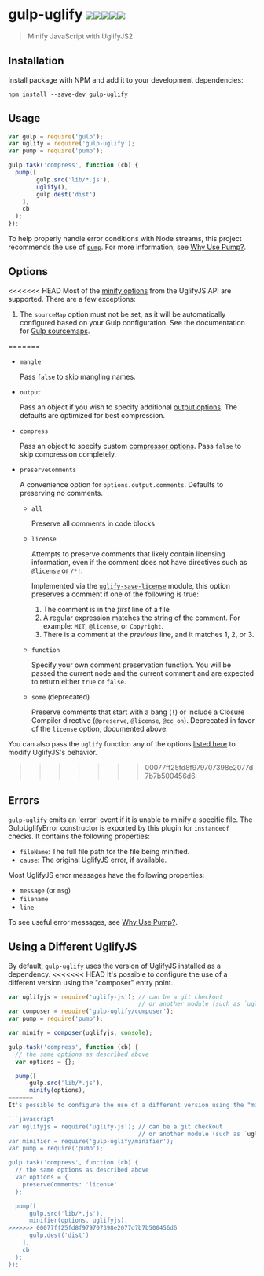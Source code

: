 # gulp-uglify [![][travis-shield-img]][travis-shield][![][appveyor-shield-img]][appveyor-shield][![][npm-dl-shield-img]][npm-shield][![][npm-v-shield-img]][npm-shield][![][coveralls-shield-img]][coveralls-shield]

> Minify JavaScript with UglifyJS2.

## Installation

Install package with NPM and add it to your development dependencies:

`npm install --save-dev gulp-uglify`

## Usage

```javascript
var gulp = require('gulp');
var uglify = require('gulp-uglify');
var pump = require('pump');

gulp.task('compress', function (cb) {
  pump([
        gulp.src('lib/*.js'),
        uglify(),
        gulp.dest('dist')
    ],
    cb
  );
});
```

To help properly handle error conditions with Node streams, this project
recommends the use of [`pump`](https://github.com/mafintosh/pump). For more
information, see [Why Use Pump?](docs/why-use-pump/README.md#why-use-pump).

## Options

<<<<<<< HEAD
Most of the [minify options](https://github.com/mishoo/UglifyJS2#minify-options) from
the UglifyJS API are supported. There are a few exceptions:

1. The `sourceMap` option must not be set, as it will be automatically configured
   based on your Gulp configuration. See the documentation for [Gulp sourcemaps][gulp-sm].

[gulp-sm]: https://github.com/gulp-sourcemaps/gulp-sourcemaps#usage
=======
- `mangle`

	Pass `false` to skip mangling names.

- `output`

	Pass an object if you wish to specify additional [output
	options](http://lisperator.net/uglifyjs/codegen). The defaults are
	optimized for best compression.

- `compress`

	Pass an object to specify custom [compressor
	options](http://lisperator.net/uglifyjs/compress). Pass `false` to skip
	compression completely.

- `preserveComments`

	A convenience option for `options.output.comments`. Defaults to preserving no
	comments.

	- `all`

		Preserve all comments in code blocks

	- `license`

		Attempts to preserve comments that likely contain licensing information,
		even if the comment does not have directives such as `@license` or `/*!`.

		Implemented via the [`uglify-save-license`](https://github.com/shinnn/uglify-save-license)
		module, this option preserves a comment if one of the following is true:

		1. The comment is in the *first* line of a file
		2. A regular expression matches the string of the comment.
				For example: `MIT`, `@license`, or `Copyright`.
		3. There is a comment at the *previous* line, and it matches 1, 2, or 3.

	- `function`

		Specify your own comment preservation function. You will be passed the
		current node and the current comment and are expected to return either
		`true` or `false`.

	- `some` (deprecated)

		Preserve comments that start with a bang (`!`) or include a Closure Compiler
		directive (`@preserve`, `@license`, `@cc_on`).
		Deprecated in favor of the `license` option, documented above.

You can also pass the `uglify` function any of the options [listed
here](https://github.com/mishoo/UglifyJS2#the-simple-way) to modify
UglifyJS's behavior.
>>>>>>> 00077ff25fd8f979707398e2077d7b7b500456d6

## Errors

`gulp-uglify` emits an 'error' event if it is unable to minify a specific file.
The GulpUglifyError constructor is exported by this plugin for `instanceof` checks.
It contains the following properties:

- `fileName`: The full file path for the file being minified.
- `cause`: The original UglifyJS error, if available.

Most UglifyJS error messages have the following properties:

- `message` (or `msg`)
- `filename`
- `line`

To see useful error messages, see [Why Use Pump?](docs/why-use-pump/README.md#why-use-pump).

## Using a Different UglifyJS

By default, `gulp-uglify` uses the version of UglifyJS installed as a dependency.
<<<<<<< HEAD
It's possible to configure the use of a different version using the "composer" entry point.

```javascript
var uglifyjs = require('uglify-js'); // can be a git checkout
                                     // or another module (such as `uglify-es` for ES6 support)
var composer = require('gulp-uglify/composer');
var pump = require('pump');

var minify = composer(uglifyjs, console);

gulp.task('compress', function (cb) {
  // the same options as described above
  var options = {};

  pump([
      gulp.src('lib/*.js'),
      minify(options),
=======
It's possible to configure the use of a different version using the "minifier" entry point.

```javascript
var uglifyjs = require('uglify-js'); // can be a git checkout
                                     // or another module (such as `uglify-js-harmony` for ES6 support)
var minifier = require('gulp-uglify/minifier');
var pump = require('pump');

gulp.task('compress', function (cb) {
  // the same options as described above
  var options = {
    preserveComments: 'license'
  };

  pump([
      gulp.src('lib/*.js'),
      minifier(options, uglifyjs),
>>>>>>> 00077ff25fd8f979707398e2077d7b7b500456d6
      gulp.dest('dist')
    ],
    cb
  );
});
```

[travis-shield-img]: https://img.shields.io/travis/terinjokes/gulp-uglify/master.svg?label=Travis%20CI&style=flat-square
[travis-shield]: https://travis-ci.org/terinjokes/gulp-uglify
[appveyor-shield-img]: https://img.shields.io/appveyor/ci/terinjokes/gulp-uglify/master.svg?label=AppVeyor&style=flat-square
[appveyor-shield]: https://ci.appveyor.com/project/terinjokes/gulp-uglify
[npm-dl-shield-img]: https://img.shields.io/npm/dm/gulp-uglify.svg?style=flat-square
[npm-shield]: http://browsenpm.org/package/gulp-uglify
[npm-v-shield-img]: https://img.shields.io/npm/v/gulp-uglify.svg?style=flat-square
[coveralls-shield-img]: https://img.shields.io/coveralls/terinjokes/gulp-uglify/master.svg?style=flat-square
[coveralls-shield]: https://coveralls.io/github/terinjokes/gulp-uglify
